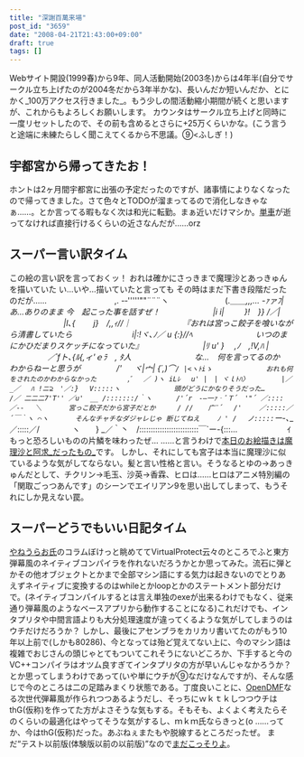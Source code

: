 ```yaml
---
title: "深謝百萬来場"
post_id: "3659"
date: "2008-04-21T21:43:00+09:00"
draft: true
tags: []
---
```



Webサイト開設(1999春)から9年、同人活動開始(2003冬)からは4年半(自分でサークル立ち上げたのが2004冬だから3年半かな)、長いんだか短いんだか、とにかく_100万アクセス行きました_。もう少しの間活動縮小期間が続くと思いますが、これからもよろしくお願いします。 カウンタはサークル立ち上げと同時に一度リセットしたので、その前も含めるとさらに+25万くらいかな。(こう言うと途端に未練たらしく聞こえてくるから不思議。⑨<ふしぎ！)
## 宇都宮から帰ってきたお！
ホントは2ヶ月間宇都宮に出張の予定だったのですが、諸事情によりなくなったので帰ってきました。さて色々とTODOが溜まってるので消化しなきゃなぁ……。とか言ってる暇もなく次は和光に転勤。まぁ近いだけマシか。[単車](/tag/yb-1)が逝ってなければ直接行けるくらいの近さなんだが……orz
## スーパー言い訳タイム
この絵の言い訳を言っておくッ！ おれは確かにさっきまで魔理沙とあっきゅんを描いていた い…いや…描いていたと言っても その時はまだ下書き段階だったのだが…… 　　　　　　　　 ,. -‐'''''""¨¨¨ヽ 　　　　 　 　 (.＿＿_,,,... -ｧァﾌ|　　　　　　　　　　あ…ありのまま 今　起こった事を話すぜ！ 　 　 　 　 　 |i i|　 　 }!　}} /／| 　　　　 　 　 |l､{　 　j}　/,,ｨ//｜　　　　　　　『おれは宮っこ餃子を喰いながら清書していたら 　　　　　　　 i|:!ヾ､_ﾉ／ u {:}//ﾍ　　　　　　　　いつのまにかひだまりスケッチになっていた』 　　　　　　　 |ﾘ u' }　 ,ﾉ　_,!V,ﾊ | 　　 　 　 ／´fト､_{ﾙ{,ィ'ｅﾗ　, ﾀ人　　　　　　　　な…　何を言ってるのか　わからねーと思うが 　　　　 /' 　 ヾ|宀| {´,)⌒`/ |<ヽﾄiゝ　　　　　　　　おれも何をされたのかわからなかった 　　　　,ﾞ　 ／ )ヽ iLﾚ 　u' |　| ヾｌﾄﾊ〉 　　 　 |／_／　 ﾊ !ニ⊇　'／:} 　V:::::ヽ　　　　　　　　頭がどうにかなりそうだった… 　　　 /／ 二二二7'T'' ／u'　__ /:::::::/｀ヽ 　　　/'´r　-―一ｧ‐ﾞＴ´　'"´ ／::::／-‐ 　＼　　　　宮っこ餃子だから宮子だとか 　　 / // 　 广¨´ 　/'　　 ／:::::／´￣｀ヽ ⌒ヽ　　　　そんなチャチなダジャレじゃ 断じてねえ 　　ﾉ ' /　 ノ:::::`ー-､___／:::::／/ 　 　 　 ヽ　　} _／｀丶　/::::::::::::::::::::::::::￣`ー-{:::...　　　 　　　ｲ　 もっと恐ろしいものの片鱗を味わったぜ… ……と言うわけで[本日のお絵描きは魔理沙と阿求_だったもの_](/3660)です。 しかし、それにしても宮子は本当に魔理沙に似ているような気がしてならない。髪と言い性格と言い。そうなるとゆの→あっきゅんだとして、チクリン→毛玉、沙英→香霖、ヒロは……ヒロはアニメ特別編の「関取ごっつあんです」のシーンでエイリアン9を思い出してしまって、もうそれにしか見えない罠。
## スーパーどうでもいい日記タイム
[やねうらお氏](http://d.hatena.ne.jp/yaneurao/)のコラムぼけっと眺めててVirtualProtect云々のところでふと東方弾幕風のネイティブコンパイラを作れないだろうかとか思ってみた。流石に弾とかその他オブジェクトとかまで全部マシン語にする気力は起きないのでとりあえずネイティブに変換するのはwhileとかloopとかのステートメント部分だけで。(ネイティブコンパイルするとは言え単独のexeが出来るわけでもなく、従来通り弾幕風のようなベースアプリから動作することになる)これだけでも、インタプリタや中間言語よりも大分処理速度が違ってくるような気がしてしまうのはウチだけだろうか？ しかし、最後にアセンブラをカリカリ書いてたのがもう10年以上前で(しかも80286)、今となっては殆ど覚えてない上に、今のマシン語は複雑でおじさんの頭じゃとてもついてこれそうにないどころか、下手すると今のVC++コンパイラはオツム良すぎてインタプリタの方が早いんじゃなかろうか？とか思ってしまうわけであって(いや単にウチが⑨なだけなんですが)、そんな感じで今のところは二の足踏みまくり状態である。丁度良いことに、[OpenDMF](http://dmf.shrinemaiden.org/OpenDMF)なる次世代弾幕風が作られつつあるようだし、そっちにｗｋｔｋしつつウチはthG(仮称)を作ってた方がよさそうな気もする。そもそも、よくよく考えたらそのくらいの最適化はやってそうな気がするし、ｍｋｍ氏ならきっと(o ……ってか、今はthG(仮称)だった。あぶねぇまたもや脱線するところだったぜ。 まだ“テスト以前版(体験版以前の以前版)”なので[まだこっそりよ](http://thg.danmaq.com/)。
